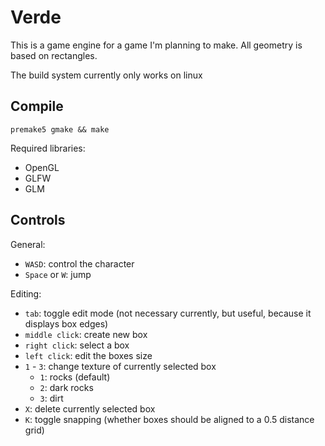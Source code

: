 # Verde
This is a game engine for a game I'm planning to make.
All geometry is based on rectangles.

The build system currently only works on linux

## Compile

`premake5 gmake && make`

Required libraries:
- OpenGL
- GLFW
- GLM

## Controls

General:
- `WASD`: control the character
- `Space` or `W`: jump

Editing:
- `tab`: toggle edit mode (not necessary currently, but useful, because it displays box edges)
- `middle click`: create new box
- `right click`: select a box
- `left click`: edit the boxes size
- `1` - `3`: change texture of currently selected box
	- `1`: rocks (default)
	- `2`: dark rocks
	- `3`: dirt
- `X`: delete currently selected box
- `K`: toggle snapping (whether boxes should be aligned to a 0.5 distance grid)

